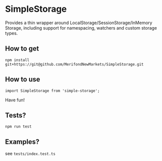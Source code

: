 # SimpleStorage

Provides a thin wrapper around LocalStorage/SessionStorage/InMemory Storage, including support for namespacing, watchers and custom storage types.

## How to get

`npm install git+https://git@github.com/MerifondNewMarkets/SimpleStorage.git`

## How to use

`import SimpleStorage from 'simple-storage';`

Have fun!

## Tests?

`npm run test`

## Examples?

see `tests/index.test.ts`
